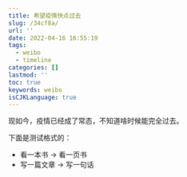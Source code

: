 ```yaml
---
title: 希望疫情快点过去
slug: /34cf8a/
url: ''
date: 2022-04-16 16:55:19
tags:
  - weibo
  - timeline
categories: []
lastmod: ''
toc: true
keywords: weibo
isCJKLanguage: true
---
```

现如今，疫情已经成了常态，不知道啥时候能完全过去。

下面是测试格式的：

- 看一本书 → 看一页书
- 写一篇文章 → 写一句话
